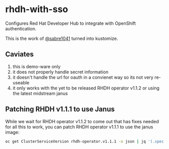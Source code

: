 # rhdh-with-sso

Configures Red Hat Developer Hub to integrate with OpenShift authentication.

This is the work of [@sabre1041](https://github.com/sabre1041) turned into kustomize.

## Caviates

1. this is demo-ware only
2. it does not properly handle secret information
3. it doesn't handle the url for oauth in a convienet way so its not very re-useable
4. it only works with the yet to be released RHDH operator v1.1.2 or using the latest midstream janus

## Patching RHDH v1.1.1 to use Janus
While we wait for RHDH operator v1.1.2 to come out that has fixes needed for all this to work, you can patch RHDH operator v1.1.1 to use the janus image:

```sh
oc get ClusterServiceVersion rhdh-operator.v1.1.1 -o json | jq '(.spec.install.spec.deployments[] | select(.name == "rhdh-operator").spec.template.spec.containers[] | select(.name == "manager")).image = "quay.io/janus-idp/operator:latest"' | oc apply -f -
```
